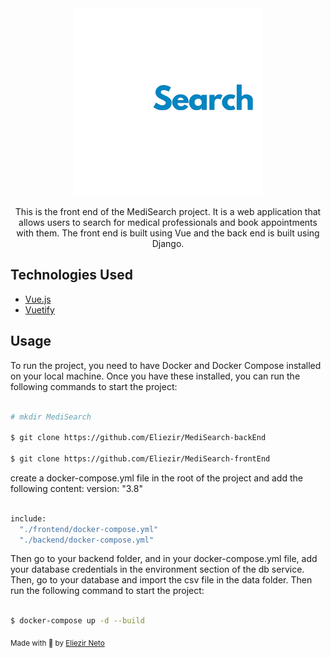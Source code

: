<div align="center">
<img style="height:300px" src="./src/assets/logo-dark.png" alt="project logo"/>
<p>
This is the front end of the MediSearch project. It is a web application that allows users to search for medical professionals and book appointments with them. The front end is built using Vue and the back end is built using Django.</p>
</div>


## Technologies Used
- [Vue.js](https://vuejs.org/)
- [Vuetify](https://vuetifyjs.com/en/)


## Usage <a name = "usage"></a>
To run the project, you need to have Docker and Docker Compose installed on your local machine. Once you have these installed, you can run the following commands to start the project:

```bash

# mkdir MediSearch

$ git clone https://github.com/Eliezir/MediSearch-backEnd

$ git clone https://github.com/Eliezir/MediSearch-frontEnd

```
create a docker-compose.yml file in the root of the project and add the following content:
version: "3.8"

```bash

include:
  "./frontend/docker-compose.yml"
  "./backend/docker-compose.yml"

```

 Then go to your backend folder, and in your docker-compose.yml file, add your database credentials in the environment section of the db service. Then, go to your database and import the csv file in the data folder. Then run the following command to start the project:

```bash

$ docker-compose up -d --build

```

<sub>Made with 💜 by <a href="https://github.com/Eliezir">Eliezir Neto</a> </sub>
